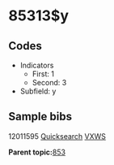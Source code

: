# 85313$y

## Codes

-   Indicators
    -   First: 1
    -   Second: 3
-   Subfield: y

## Sample bibs

12011595 [Quicksearch](https://search.library.yale.edu/catalog/12011595) [VXWS](http://prodorbis.library.yale.edu:7014/vxws/GetHoldingsService?bibId=12011595)

**Parent topic:**[853](../../tags/853/853.md)

